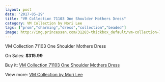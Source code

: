 ```yaml
---
layout: post
date: '2017-05-29'
title: "VM Collection 71103 One Shoulder Mothers Dress"
category: VM Collection by Mori Lee
tags: ["prom","charming","dress","collection","beaded"]
image: http://img.princessan.com/31283-thickbox_default/vm-collection-71103-one-shoulder-mothers-dress.jpg
---
```

VM Collection 71103 One Shoulder Mothers Dress

On Sales: **$315.99**
<a href="https://www.princessan.com/en/vm-collection-by-mori-lee/14185-vm-collection-71103-one-shoulder-mothers-dress.html"><amp-img layout="responsive" width="600" height="600" src="//img.princessan.com/31283-thickbox_default/vm-collection-71103-one-shoulder-mothers-dress.jpg" alt="VM Collection 71103 One Shoulder Mothers Dress 0" /></a>
<a href="https://www.princessan.com/en/vm-collection-by-mori-lee/14185-vm-collection-71103-one-shoulder-mothers-dress.html"><amp-img layout="responsive" width="600" height="600" src="//img.princessan.com/31286-thickbox_default/vm-collection-71103-one-shoulder-mothers-dress.jpg" alt="VM Collection 71103 One Shoulder Mothers Dress 1" /></a>
<a href="https://www.princessan.com/en/vm-collection-by-mori-lee/14185-vm-collection-71103-one-shoulder-mothers-dress.html"><amp-img layout="responsive" width="600" height="600" src="//img.princessan.com/31285-thickbox_default/vm-collection-71103-one-shoulder-mothers-dress.jpg" alt="VM Collection 71103 One Shoulder Mothers Dress 2" /></a>
<a href="https://www.princessan.com/en/vm-collection-by-mori-lee/14185-vm-collection-71103-one-shoulder-mothers-dress.html"><amp-img layout="responsive" width="600" height="600" src="//img.princessan.com/31284-thickbox_default/vm-collection-71103-one-shoulder-mothers-dress.jpg" alt="VM Collection 71103 One Shoulder Mothers Dress 3" /></a>

Buy it: [VM Collection 71103 One Shoulder Mothers Dress](https://www.princessan.com/en/vm-collection-by-mori-lee/14185-vm-collection-71103-one-shoulder-mothers-dress.html "VM Collection 71103 One Shoulder Mothers Dress")

View more: [VM Collection by Mori Lee](https://www.princessan.com/en/73-vm-collection-by-mori-lee "VM Collection by Mori Lee")
